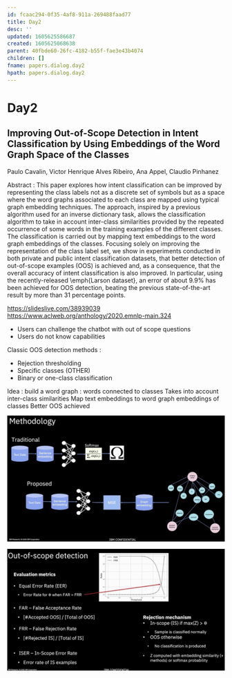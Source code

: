 ```yaml
---
id: fcaac294-0f35-4af8-911a-269488faad77
title: Day2
desc: ''
updated: 1605625586687
created: 1605625068638
parent: 40fbde60-26fc-4182-b55f-fae3e43b4074
children: []
fname: papers.dialog.day2
hpath: papers.dialog.day2
---
```

# Day2

## Improving Out-of-Scope Detection in Intent Classification by Using Embeddings of the Word Graph Space of the Classes

Paulo Cavalin, Victor Henrique Alves Ribeiro, Ana Appel, Claudio Pinhanez 

Abstract : This paper explores how intent classification can be improved by representing the class labels not as a discrete set of symbols but as a space where the word graphs associated to each class are mapped using typical graph embedding techniques. The approach, inspired by a previous algorithm used for an inverse dictionary task, allows the classification algorithm to take in account inter-class similarities provided by the repeated occurrence of some words in the training examples of the different classes. The classification is carried out by mapping text embeddings to the word graph embeddings of the classes. Focusing solely on improving the representation of the class label set, we show in experiments conducted in both private and public intent classification datasets, that better detection of out-of-scope examples (OOS) is achieved and, as a consequence, that the overall accuracy of intent classification is also improved. In particular, using the recently-released \\emph{Larson dataset}, an error of about 9.9% has been achieved for OOS detection, beating the previous state-of-the-art result by more than 31 percentage points.

<https://slideslive.com/38939039>
<https://www.aclweb.org/anthology/2020.emnlp-main.324>

- Users can challenge the chatbot with out of scope questions
- Users do not know capabilities

Classic OOS detection methods :

- Rejection thresholding
- Specific classes (OTHER)
- Binary or one-class classification

Idea : build a word graph : words connected to classes
Takes into account inter-class similarities
Map text embeddings to word graph embeddings of classes
Better OOS achieved

![](/assets/images/2020-11-17-16-05-48.png)

![](/assets/images/2020-11-17-16-06-25.png)

